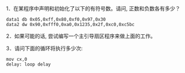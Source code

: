 1．在某程序中声明和初始化了以下的有符号数。请问, 正数和负数各有多少？

```
data1 db 0x05,0xff,0x80,0xf0,0x97,0x30
data2 dw 0x90,0xfff0,0xa0,0x1235,0x2f,0xc0,0xc5bc
```

2．如果可能的话, 尝试编写一个主引导扇区程序来做上面的工作。

3．请问下面的循环将执行多少次: 

```
mov cx,0
delay: loop delay
```